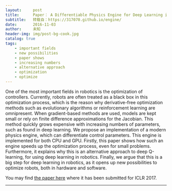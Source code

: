 ```yaml
---
layout:     post
title:      Paper： A Differentiable Physics Engine for Deep Learning in Robotics
subtitle:   转载自：https://317070.github.io/engine/
date:       2016-11-03
author:     未知
header-img: img/post-bg-cook.jpg
catalog: true
tags:
    - important fields
    - new possibilities
    - paper shows
    - increasing numbers
    - alternative approach
    - optimization
    - optimize
---
```


One of the most important fields in robotics is the optimization of controllers. Currently, robots are often treated as a black box in this optimization process, which is the reason why derivative-free optimization methods such as evolutionary algorithms or reinforcement learning are omnipresent. When gradient-based methods are used, models are kept small or rely on finite difference approximations for the Jacobian. This method quickly grows expensive with increasing numbers of parameters, such as found in deep learning. We propose an implementation of a modern physics engine, which can differentiate control parameters. This engine is implemented for both CPU and GPU. Firstly, this paper shows how such an engine speeds up the optimization process, even for small problems. Furthermore, it explains why this is an alternative approach to deep Q-learning, for using deep learning in robotics. Finally, we argue that this is a big step for deep learning in robotics, as it opens up new possibilities to optimize robots, both in hardware and software.

You may find [the paper here](https://openreview.net/forum?id=SyEiHNKxx) where it has been submitted for ICLR 2017.

---

